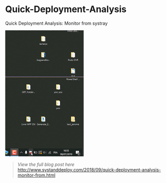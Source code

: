 # Quick-Deployment-Analysis
Quick Deployment Analysis: Monitor from systray

![alt text](https://github.com/damienvanrobaeys/Quick-Deployment-Analysis/blob/master/QDA_gif.gif)

> *View the full blog post here*
http://www.systanddeploy.com/2018/09/quick-deployment-analysis-monitor-from.html
